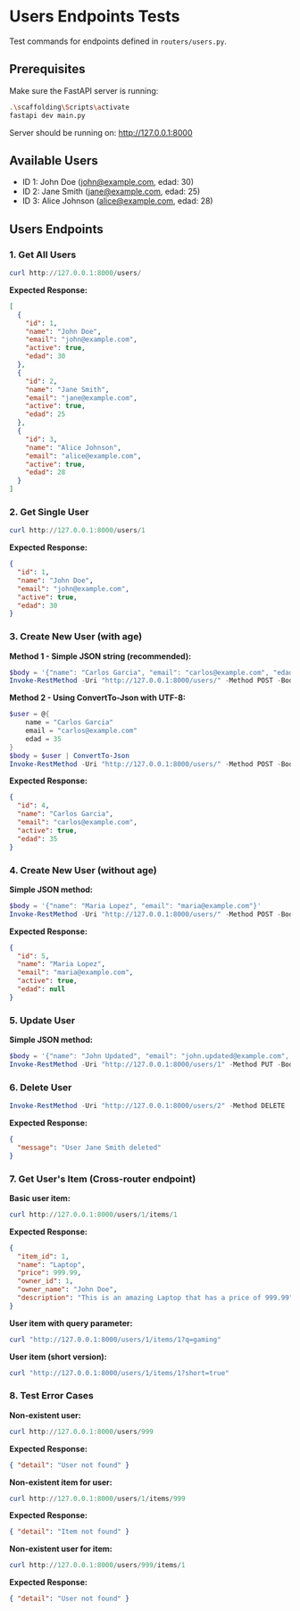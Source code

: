 # Users Endpoints Tests

Test commands for endpoints defined in `routers/users.py`.

## Prerequisites

Make sure the FastAPI server is running:

```bash
.\scaffolding\Scripts\activate
fastapi dev main.py
```

Server should be running on: http://127.0.0.1:8000

## Available Users

- ID 1: John Doe (john@example.com, edad: 30)
- ID 2: Jane Smith (jane@example.com, edad: 25)
- ID 3: Alice Johnson (alice@example.com, edad: 28)

## Users Endpoints

### 1. Get All Users

```powershell
curl http://127.0.0.1:8000/users/
```

**Expected Response:**

```json
[
  {
    "id": 1,
    "name": "John Doe",
    "email": "john@example.com",
    "active": true,
    "edad": 30
  },
  {
    "id": 2,
    "name": "Jane Smith",
    "email": "jane@example.com",
    "active": true,
    "edad": 25
  },
  {
    "id": 3,
    "name": "Alice Johnson",
    "email": "alice@example.com",
    "active": true,
    "edad": 28
  }
]
```

### 2. Get Single User

```powershell
curl http://127.0.0.1:8000/users/1
```

**Expected Response:**

```json
{
  "id": 1,
  "name": "John Doe",
  "email": "john@example.com",
  "active": true,
  "edad": 30
}
```

### 3. Create New User (with age)

**Method 1 - Simple JSON string (recommended):**

```powershell
$body = '{"name": "Carlos Garcia", "email": "carlos@example.com", "edad": 35}'
Invoke-RestMethod -Uri "http://127.0.0.1:8000/users/" -Method POST -Body $body -ContentType "application/json"
```

**Method 2 - Using ConvertTo-Json with UTF-8:**

```powershell
$user = @{
    name = "Carlos Garcia"
    email = "carlos@example.com"
    edad = 35
}
$body = $user | ConvertTo-Json
Invoke-RestMethod -Uri "http://127.0.0.1:8000/users/" -Method POST -Body ([System.Text.Encoding]::UTF8.GetBytes($body)) -ContentType "application/json; charset=utf-8"
```

**Expected Response:**

```json
{
  "id": 4,
  "name": "Carlos Garcia",
  "email": "carlos@example.com",
  "active": true,
  "edad": 35
}
```

### 4. Create New User (without age)

**Simple JSON method:**

```powershell
$body = '{"name": "Maria Lopez", "email": "maria@example.com"}'
Invoke-RestMethod -Uri "http://127.0.0.1:8000/users/" -Method POST -Body $body -ContentType "application/json"
```

**Expected Response:**

```json
{
  "id": 5,
  "name": "Maria Lopez",
  "email": "maria@example.com",
  "active": true,
  "edad": null
}
```

### 5. Update User

**Simple JSON method:**

```powershell
$body = '{"name": "John Updated", "email": "john.updated@example.com", "edad": 31}'
Invoke-RestMethod -Uri "http://127.0.0.1:8000/users/1" -Method PUT -Body $body -ContentType "application/json"
```

### 6. Delete User

```powershell
Invoke-RestMethod -Uri "http://127.0.0.1:8000/users/2" -Method DELETE
```

**Expected Response:**

```json
{
  "message": "User Jane Smith deleted"
}
```

### 7. Get User's Item (Cross-router endpoint)

**Basic user item:**

```powershell
curl http://127.0.0.1:8000/users/1/items/1
```

**Expected Response:**

```json
{
  "item_id": 1,
  "name": "Laptop",
  "price": 999.99,
  "owner_id": 1,
  "owner_name": "John Doe",
  "description": "This is an amazing Laptop that has a price of 999.99"
}
```

**User item with query parameter:**

```powershell
curl "http://127.0.0.1:8000/users/1/items/1?q=gaming"
```

**User item (short version):**

```powershell
curl "http://127.0.0.1:8000/users/1/items/1?short=true"
```

### 8. Test Error Cases

**Non-existent user:**

```powershell
curl http://127.0.0.1:8000/users/999
```

**Expected Response:**

```json
{ "detail": "User not found" }
```

**Non-existent item for user:**

```powershell
curl http://127.0.0.1:8000/users/1/items/999
```

**Expected Response:**

```json
{ "detail": "Item not found" }
```

**Non-existent user for item:**

```powershell
curl http://127.0.0.1:8000/users/999/items/1
```

**Expected Response:**

```json
{ "detail": "User not found" }
```
